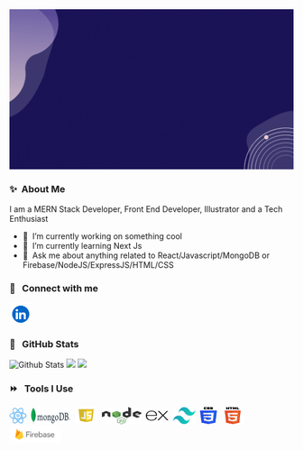 <img src="https://github.com/EjuMir/EjuMir/blob/main/Hello%20There%20!%20Welcome%20to%20my%20Geek%20World!.gif" alt="intro">

### ✨&nbsp; About Me
I am a MERN Stack Developer, Front End Developer, Illustrator and a Tech Enthusiast 
- 🔭 &nbsp;I’m currently working on something cool
- 🌱 &nbsp;I’m currently learning Next Js
- 💬 &nbsp;Ask me about anything related to React/Javascript/MongoDB or Firebase/NodeJS/ExpressJS/HTML/CSS

### 🔗 &nbsp; Connect with me
<a href="https://linkedin.com/in/mir-eju" target="blank"><img align="center" src="https://raw.githubusercontent.com/EjuMir/EjuMir/main/linkedin-logo-linkedin-logo-transparent-linkedin-icon-transparent-free-free-png.webp" alt="gautamkrishnar" height="40" width="40" /></a>

### 📕 &nbsp; GitHub Stats 
![Github Stats](https://github-readme-stats.vercel.app/api?username=EjuMir&bg_color=30,000435,000000&title_color=fff&text_color=fff)
![](https://raw.githubusercontent.com/EjuMir/github-stats-transparent/output/generated/overview.svg)
![](https://raw.githubusercontent.com/EjuMir/github-stats-transparent/output/generated/languages.svg)

### ⏩ &nbsp; Tools I Use
<p align='left'>
  <img style="margin-right:4px" src="https://raw.githubusercontent.com/EjuMir/EjuMir/main/Icons/react_logo-512.webp" alt="React" width="30" height="30">
  <img style="margin-right:4px" src="https://github.com/EjuMir/EjuMir/blob/main/Icons/MongoDB_Logo.svg.png" alt="MongoDB" width="70" height="30">
  <img style="margin-right:4px" src="https://raw.githubusercontent.com/EjuMir/EjuMir/main/Icons/javascript-logo-javascript-icon-transparent-free-png.webp" alt="JavaScript" width="40" height="30">
  <img style="margin-right:4px" src="https://github.com/EjuMir/EjuMir/blob/main/Icons/1280px-Node.js_logo.svg.png" alt="Node Js" width="70" height="30">
  <img style="margin-right:4px" src="https://raw.githubusercontent.com/EjuMir/EjuMir/main/Icons/expressjs_logo_icon_169185.webp" alt="ExpressJs" width="40" height="30">
  <img style="margin-right:4px" src="https://github.com/EjuMir/EjuMir/blob/main/Icons/tailwind-css-logo-5AD4175897-seeklogo.com.png" alt="Tailwind CSS" width="40" height="30">
  <img style="margin-right:4px" src="https://github.com/EjuMir/EjuMir/blob/main/Icons/css-logo.png" alt="CSS" width="30" height="30">
  <img style="margin-right:4px" src="https://github.com/EjuMir/EjuMir/blob/main/Icons/HTML5_logo_and_wordmark.svg.png" alt="CSS" width="40" height="30">
  <img style="margin-right:4px" src="https://github.com/EjuMir/EjuMir/blob/main/Icons/Firebase_Logo.png" alt="Firebase" width="90" height="30">
</p>

